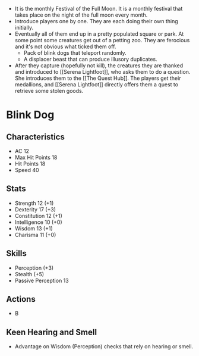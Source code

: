 - It is the monthly Festival of the Full Moon. It is a monthly festival that takes place on the night of the full moon every month.
- Introduce players one by one. They are each doing their own thing initially.
- Eventually all of them end up in a pretty populated square or park. At some point some creatures get out of a petting zoo. They are ferocious and it's not obvious what ticked them off.
	- Pack of blink dogs that teleport randomly.
	- A displacer beast that can produce illusory duplicates.
- After they capture (hopefully not kill), the creatures they are thanked and introduced to [[Serena Lightfoot]], who asks them to do a question. She introduces them to the [[The Quest Hub]]. The players get their medallions, and [[Serena Lightfoot]] directly offers them a quest to retrieve some stolen goods.
# Blink Dog
## Characteristics
- AC 12
- Max Hit Points 18
- Hit Points 18
- Speed 40
## Stats
- Strength 12 (+1)
- Dexterity 17 (+3)
- Constitution 12 (+1)
- Intelligence 10 (+0)
- Wisdom 13 (+1)
- Charisma 11 (+0)
## Skills
- Perception (+3)
- Stealth (+5)
- Passive Perception 13
## Actions
- B
## Keen Hearing and Smell
- Advantage on Wisdom (Perception) checks that rely on hearing or smell.
